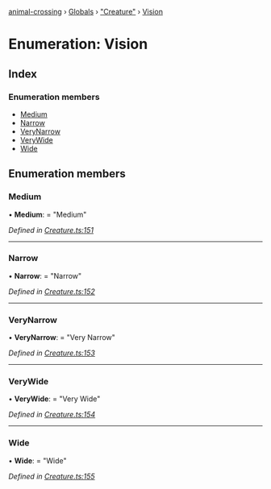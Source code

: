 [animal-crossing](../README.md) › [Globals](../globals.md) › ["Creature"](../modules/_creature_.md) › [Vision](_creature_.vision.md)

# Enumeration: Vision

## Index

### Enumeration members

* [Medium](_creature_.vision.md#medium)
* [Narrow](_creature_.vision.md#narrow)
* [VeryNarrow](_creature_.vision.md#verynarrow)
* [VeryWide](_creature_.vision.md#verywide)
* [Wide](_creature_.vision.md#wide)

## Enumeration members

###  Medium

• **Medium**: = "Medium"

*Defined in [Creature.ts:151](https://github.com/Norviah/animal-crossing/blob/37a256e/module/types/Creature.ts#L151)*

___

###  Narrow

• **Narrow**: = "Narrow"

*Defined in [Creature.ts:152](https://github.com/Norviah/animal-crossing/blob/37a256e/module/types/Creature.ts#L152)*

___

###  VeryNarrow

• **VeryNarrow**: = "Very Narrow"

*Defined in [Creature.ts:153](https://github.com/Norviah/animal-crossing/blob/37a256e/module/types/Creature.ts#L153)*

___

###  VeryWide

• **VeryWide**: = "Very Wide"

*Defined in [Creature.ts:154](https://github.com/Norviah/animal-crossing/blob/37a256e/module/types/Creature.ts#L154)*

___

###  Wide

• **Wide**: = "Wide"

*Defined in [Creature.ts:155](https://github.com/Norviah/animal-crossing/blob/37a256e/module/types/Creature.ts#L155)*
